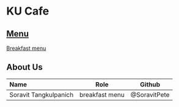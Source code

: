 # KU Cafe

## [Menu](Menu.md)

[Breakfast menu](Menu#Breakfast)


## About Us


| Name      | Role      | Github          |
|:----------|-----------|-----------------|
| Soravit Tangkulpanich | breakfast menu | @SoravitPete |
